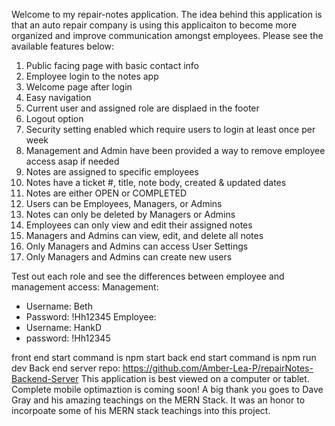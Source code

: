 Welcome to my repair-notes application. The idea behind this application is that an auto repair company is using this applicaiton to become more organized and improve communication amongst employees. Please see the available features below:


1. Public facing page with basic contact info 
2. Employee login to the notes app 
3. Welcome page after login 
4. Easy navigation
5. Current user and assigned role are displaed in the footer
6. Logout option 
7. Security setting enabled which require users to login at least once per week
8. Management and Admin have been provided a way to remove employee access asap if needed 
9. Notes are assigned to specific employees 
10. Notes have a ticket #, title, note body, created & updated dates
11. Notes are either OPEN or COMPLETED 
12. Users can be Employees, Managers, or Admins 
13. Notes can only be deleted by Managers or Admins 
14. Employees can only view and edit their assigned notes  
15.  Managers and Admins can view, edit, and delete all notes 
16. Only Managers and Admins can access User Settings 
17. Only Managers and Admins can create new users 

Test out each role and see the differences between employee and management access:
Management: 
  * Username: Beth
  * Password: !Hh12345
Employee:
  * Username: HankD
  * password: !Hh12345

front end start command is npm start
back end start command is npm run dev
Back end server repo: https://github.com/Amber-Lea-P/repairNotes-Backend-Server
This application is best viewed on a computer or tablet. Complete mobile optimaztion is coming soon!
A big thank you goes to Dave Gray and his amazing teachings on the MERN Stack. It was an honor to incorpoate some of his MERN stack teachings into this project. 
